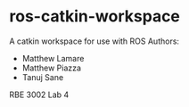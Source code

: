 # ros-catkin-workspace
A catkin workspace for use with ROS
Authors:
 - Matthew Lamare
 - Matthew Piazza
 - Tanuj Sane

RBE 3002 Lab 4
